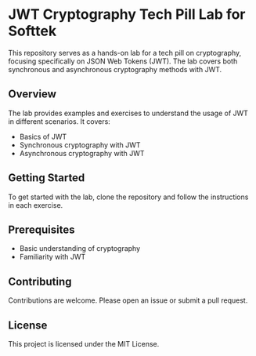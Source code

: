 # JWT Cryptography Tech Pill Lab for Softtek

This repository serves as a hands-on lab for a tech pill on cryptography, focusing specifically on JSON Web Tokens (JWT). The lab covers both synchronous and asynchronous cryptography methods with JWT.

## Overview

The lab provides examples and exercises to understand the usage of JWT in different scenarios. It covers:

- Basics of JWT
- Synchronous cryptography with JWT
- Asynchronous cryptography with JWT

## Getting Started

To get started with the lab, clone the repository and follow the instructions in each exercise.

## Prerequisites

- Basic understanding of cryptography
- Familiarity with JWT

## Contributing

Contributions are welcome. Please open an issue or submit a pull request.

## License

This project is licensed under the MIT License.
